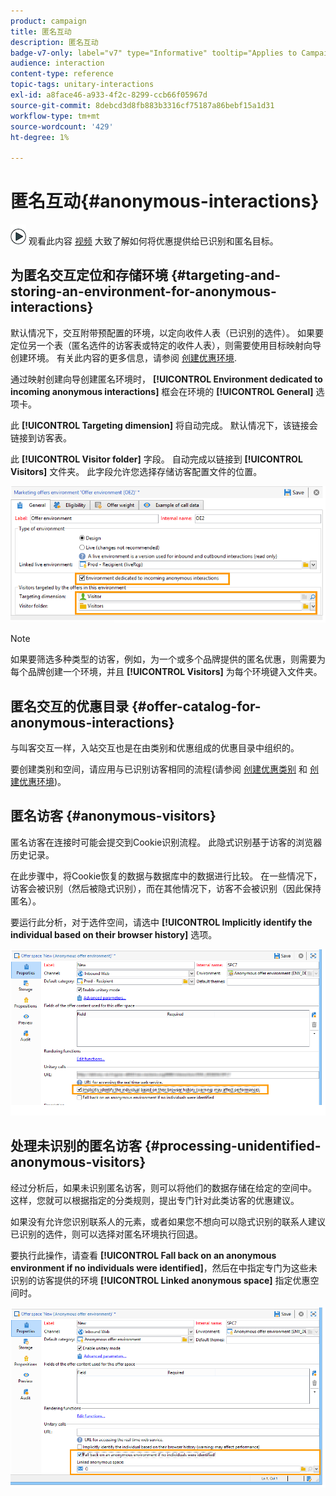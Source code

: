 ```yaml
---
product: campaign
title: 匿名互动
description: 匿名互动
badge-v7-only: label="v7" type="Informative" tooltip="Applies to Campaign Classic v7 only"
audience: interaction
content-type: reference
topic-tags: unitary-interactions
exl-id: a8face46-a933-4f2c-8299-ccb66f05967d
source-git-commit: 8debcd3d8fb883b3316cf75187a86bebf15a1d31
workflow-type: tm+mt
source-wordcount: '429'
ht-degree: 1%

---
```


# 匿名互动{#anonymous-interactions}



![](assets/do-not-localize/how-to-video.png) 观看此内容 [视频](https://helpx.adobe.com/campaign/classic/how-to/indetified-and-anonymous-interaction-in-acv6.html?playlist=/ccx/v1/collection/product/campaign/classic/segment/digital-marketers/explevel/intermediate/applaunch/get-started/collection.ccx.js&amp;ref=helpx.adobe.com) 大致了解如何将优惠提供给已识别和匿名目标。

## 为匿名交互定位和存储环境 {#targeting-and-storing-an-environment-for-anonymous-interactions}

默认情况下，交互附带预配置的环境，以定向收件人表（已识别的选件）。 如果要定位另一个表（匿名选件的访客表或特定的收件人表），则需要使用目标映射向导创建环境。 有关此内容的更多信息，请参阅 [创建优惠环境](../../interaction/using/live-design-environments.md#creating-an-offer-environment).

通过映射创建向导创建匿名环境时， **[!UICONTROL Environment dedicated to incoming anonymous interactions]** 框会在环境的 **[!UICONTROL General]** 选项卡。

此 **[!UICONTROL Targeting dimension]** 将自动完成。 默认情况下，该链接会链接到访客表。

此 **[!UICONTROL Visitor folder]** 字段。 自动完成以链接到 **[!UICONTROL Visitors]** 文件夹。 此字段允许您选择存储访客配置文件的位置。

![](assets/anonymous_environment_option.png)

>[!NOTE]
>
>如果要筛选多种类型的访客，例如，为一个或多个品牌提供的匿名优惠，则需要为每个品牌创建一个环境，并且 **[!UICONTROL Visitors]** 为每个环境键入文件夹。

## 匿名交互的优惠目录 {#offer-catalog-for-anonymous-interactions}

与叫客交互一样，入站交互也是在由类别和优惠组成的优惠目录中组织的。

要创建类别和空间，请应用与已识别访客相同的流程(请参阅 [创建优惠类别](../../interaction/using/creating-offer-categories.md) 和 [创建优惠环境](../../interaction/using/live-design-environments.md#creating-an-offer-environment))。

## 匿名访客 {#anonymous-visitors}

匿名访客在连接时可能会提交到Cookie识别流程。 此隐式识别基于访客的浏览器历史记录。

在此步骤中，将Cookie恢复的数据与数据库中的数据进行比较。 在一些情况下，访客会被识别（然后被隐式识别），而在其他情况下，访客不会被识别（因此保持匿名）。

要运行此分析，对于选件空间，请选中 **[!UICONTROL Implicitly identify the individual based on their browser history]** 选项。

![](assets/identification_anonymous_visitors.png)

## 处理未识别的匿名访客 {#processing-unidentified-anonymous-visitors}

经过分析后，如果未识别匿名访客，则可以将他们的数据存储在给定的空间中。 这样，您就可以根据指定的分类规则，提出专门针对此类访客的优惠建议。

如果没有允许您识别联系人的元素，或者如果您不想向可以隐式识别的联系人建议已识别的选件，则可以选择对匿名环境执行回退。

要执行此操作，请查看 **[!UICONTROL Fall back on an anonymous environment if no individuals were identified]**，然后在中指定专门为这些未识别的访客提供的环境 **[!UICONTROL Linked anonymous space]** 指定优惠空间时。

![](assets/anonymous_to_anonymous_environment.png)
